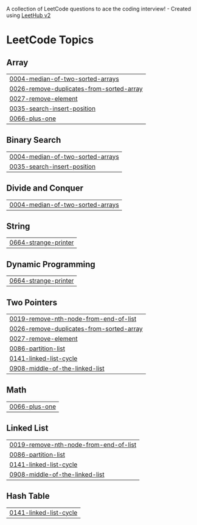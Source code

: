 A collection of LeetCode questions to ace the coding interview! - Created using [LeetHub v2](https://github.com/arunbhardwaj/LeetHub-2.0)
<!---LeetCode Topics Start-->
# LeetCode Topics
## Array
|  |
| ------- |
| [0004-median-of-two-sorted-arrays](https://github.com/shirinmjr/leetcode-javascript/tree/master/0004-median-of-two-sorted-arrays) |
| [0026-remove-duplicates-from-sorted-array](https://github.com/shirinmjr/leetcode-javascript/tree/master/0026-remove-duplicates-from-sorted-array) |
| [0027-remove-element](https://github.com/shirinmjr/leetcode-javascript/tree/master/0027-remove-element) |
| [0035-search-insert-position](https://github.com/shirinmjr/leetcode-javascript/tree/master/0035-search-insert-position) |
| [0066-plus-one](https://github.com/shirinmjr/leetcode-javascript/tree/master/0066-plus-one) |
## Binary Search
|  |
| ------- |
| [0004-median-of-two-sorted-arrays](https://github.com/shirinmjr/leetcode-javascript/tree/master/0004-median-of-two-sorted-arrays) |
| [0035-search-insert-position](https://github.com/shirinmjr/leetcode-javascript/tree/master/0035-search-insert-position) |
## Divide and Conquer
|  |
| ------- |
| [0004-median-of-two-sorted-arrays](https://github.com/shirinmjr/leetcode-javascript/tree/master/0004-median-of-two-sorted-arrays) |
## String
|  |
| ------- |
| [0664-strange-printer](https://github.com/shirinmjr/leetcode-javascript/tree/master/0664-strange-printer) |
## Dynamic Programming
|  |
| ------- |
| [0664-strange-printer](https://github.com/shirinmjr/leetcode-javascript/tree/master/0664-strange-printer) |
## Two Pointers
|  |
| ------- |
| [0019-remove-nth-node-from-end-of-list](https://github.com/shirinmjr/leetcode-javascript/tree/master/0019-remove-nth-node-from-end-of-list) |
| [0026-remove-duplicates-from-sorted-array](https://github.com/shirinmjr/leetcode-javascript/tree/master/0026-remove-duplicates-from-sorted-array) |
| [0027-remove-element](https://github.com/shirinmjr/leetcode-javascript/tree/master/0027-remove-element) |
| [0086-partition-list](https://github.com/shirinmjr/leetcode-javascript/tree/master/0086-partition-list) |
| [0141-linked-list-cycle](https://github.com/shirinmjr/leetcode-javascript/tree/master/0141-linked-list-cycle) |
| [0908-middle-of-the-linked-list](https://github.com/shirinmjr/leetcode-javascript/tree/master/0908-middle-of-the-linked-list) |
## Math
|  |
| ------- |
| [0066-plus-one](https://github.com/shirinmjr/leetcode-javascript/tree/master/0066-plus-one) |
## Linked List
|  |
| ------- |
| [0019-remove-nth-node-from-end-of-list](https://github.com/shirinmjr/leetcode-javascript/tree/master/0019-remove-nth-node-from-end-of-list) |
| [0086-partition-list](https://github.com/shirinmjr/leetcode-javascript/tree/master/0086-partition-list) |
| [0141-linked-list-cycle](https://github.com/shirinmjr/leetcode-javascript/tree/master/0141-linked-list-cycle) |
| [0908-middle-of-the-linked-list](https://github.com/shirinmjr/leetcode-javascript/tree/master/0908-middle-of-the-linked-list) |
## Hash Table
|  |
| ------- |
| [0141-linked-list-cycle](https://github.com/shirinmjr/leetcode-javascript/tree/master/0141-linked-list-cycle) |
<!---LeetCode Topics End-->